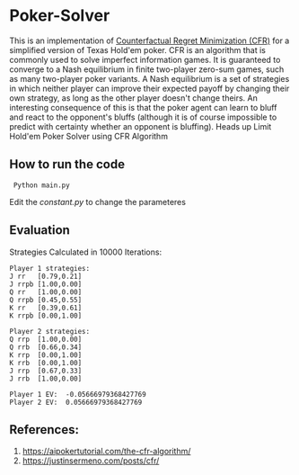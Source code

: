 # Poker-Solver
This is an implementation of [Counterfactual Regret Minimization (CFR)](https://martin.zinkevich.org/publications/regretpoker.pdf) for a simplified version of Texas Hold'em poker. CFR is an algorithm that is commonly used to solve imperfect information games. It is guaranteed to converge to a Nash equilibrium in finite two-player zero-sum games, such as many two-player poker variants. A Nash equilibrium is a set of strategies in which neither player can improve their expected payoff by changing their own strategy, as long as the other player doesn't change theirs. An interesting consequence of this is that the poker agent can learn to bluff and react to the opponent's bluffs (although it is of course impossible to predict with certainty whether an opponent is bluffing).
Heads up Limit Hold'em Poker Solver using CFR Algorithm

## How to run the code
``` Python main.py```

Edit the _constant.py_ to change the parameteres

## Evaluation
Strategies Calculated in 10000 Iterations:
```
Player 1 strategies: 
J rr   [0.79,0.21]
J rrpb [1.00,0.00]
Q rr   [1.00,0.00]
Q rrpb [0.45,0.55]
K rr   [0.39,0.61]
K rrpb [0.00,1.00]

Player 2 strategies: 
Q rrp  [1.00,0.00]
Q rrb  [0.66,0.34]
K rrp  [0.00,1.00]
K rrb  [0.00,1.00]
J rrp  [0.67,0.33]
J rrb  [1.00,0.00]

Player 1 EV:  -0.05666979368427769
Player 2 EV:  0.05666979368427769
```
## References:
1. https://aipokertutorial.com/the-cfr-algorithm/
2. https://justinsermeno.com/posts/cfr/
